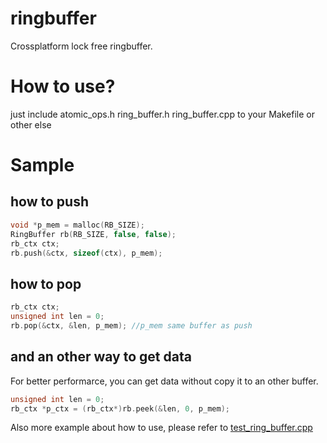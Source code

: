 # ringbuffer
Crossplatform lock free ringbuffer.

How to use?
===========
just include atomic_ops.h ring_buffer.h ring_buffer.cpp to your Makefile or other else

Sample
======
how to push
----
```c++
void *p_mem = malloc(RB_SIZE);
RingBuffer rb(RB_SIZE, false, false);
rb_ctx ctx;
rb.push(&ctx, sizeof(ctx), p_mem);
```

how to pop
----------
```c++
rb_ctx ctx;
unsigned int len = 0;
rb.pop(&ctx, &len, p_mem); //p_mem same buffer as push
```

and an other way to get data
----------------------------
For better performarce, you can get data without copy it to an other buffer.
```c++
unsigned int len = 0;
rb_ctx *p_ctx = (rb_ctx*)rb.peek(&len, 0, p_mem);
```

Also more example about how to use, please refer to [test_ring_buffer.cpp](jeehou/test_ring_buffer.cpp)
